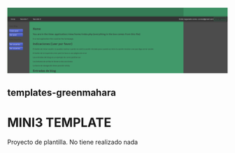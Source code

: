 ![MINI3 - A naked barebone PHP application](./image.png)
## templates-greenmahara
# MINI3 TEMPLATE

Proyecto de plantilla. No tiene realizado nada
